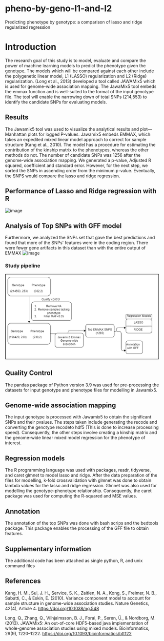 # pheno-by-geno-l1-and-l2
Predicting phenotype by genotype: a comparison of lasso and ridge regularized regression
# Introduction
The research goal of this study is to model, evaluate and compare the power of machine
learning models to predict the phenotype given the genotype. The models which will be
compared against each other include the polygenetic linear model, L1 (LASSO) regularization
and L2 (Ridge) regularization. (Long et al., 2013) developed a tool called JAWAMix5 which is
used for genome-wide association mapping. The JawaMix5 tool embeds the emmax
function and is well-suited to the format of the input genotype file. The tool will enable the
narrowing down of total SNPs (214,553) to identify the candidate SNPs for evaluating
models.



## Results
The Jawamix5 tool was used to visualize the analytical results and plot—Manhattan plots for
logged P-values. Jawamix5 embeds EMMAX, which takes an expedited mixed linear model
approach to correct for sample structure (Kang et al., 2010). The model has a procedure for
estimating the contribution of the kinship matrix to the phenotypes, whereas the other
methods do not. The number of candidate SNPs was 1256 after the genome-wide
association mapping. We generated a p-value, Adjusted R squared, coefficient and standard
error. However, for the next step, we sorted the SNPs in ascending order from the minimum
p-value. Eventually, the SNPS would compare the lasso and ridge regression.
## Performance of Lasso and Ridge regression with R

![image](https://user-images.githubusercontent.com/24875399/228058771-187aea01-3522-48fa-b661-0d4721c164d1.png)

## Analysis of Top SNPs with GFF model
Furthermore, we analyzed the SNPs set that gave the best predictions and found that more
of the SNPs' features were in the coding region. There were fewer gene artifacts in this
dataset than with the entire output of EMMAX 
![image](https://user-images.githubusercontent.com/24875399/228059095-b3114a90-287a-4766-a05b-6dd194ec9e80.png)


### Study pipeline
![Study pipeline](https://github.com/davidenoma/pheno-by-geno-l1-and-l2/blob/main/PIPELINE.png )

## Quality Control
The pandas package of Python version 3.9 was used for pre-processing the datasets for
input genotype and phenotype files for modelling in Jawamix5.
## Genome-wide association mapping
The input genotype is processed with Jawamix5 to obtain the significant SNPs and their pvalues. The steps taken include generating the recode and converting the genotype recodeto hdf5 (This is done to increase processing speed). Consequently, the other steps involve creating a kinship matrix and the genome-wide linear mixed model regression for the phenotype of interest.
## Regression models
The R programming language was used with packages, readr, tidyverse, and caret glmnet to
model lasso and ridge. After the data preparation of the files for modelling, k-fold crossvalidation with glmnet was done to obtain lambda values for the lasso and ridge regression. Glmnet was also used for modelling the genotype-phenotype relationship. Consequently, the caret package was used for computing the R-squared and MSE values.
## Annotation
The annotation of the top SNPs was done with bash scrips and the bedtools package. This
package enables the processing of the GFF file to obtain features.
## Supplementary information
The additional code has been attached as single python, R, and unix command files

## References

Kang, H. M., Sul, J. H., Service, S. K., Zaitlen, N. A., Kong, S., Freimer, N. B., Sabatti, C., &
Eskin, E. (2010). Variance component model to account for sample structure in
genome-wide association studies. Nature Genetics, 42(4), Article 4.
https://doi.org/10.1038/ng.548

Long, Q., Zhang, Q., Vilhjalmsson, B. J., Forai, P., Seren, Ü., & Nordborg, M. (2013).
JAWAMix5: An out-of-core HDF5-based java implementation of whole-genome association studies using mixed models. Bioinformatics, 29(9), 1220–1222.
https://doi.org/10.1093/bioinformatics/btt122

